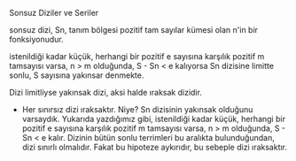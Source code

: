Sonsuz Diziler ve Seriler

sonsuz dizi, Sn, tanım bölgesi pozitif tam sayılar kümesi olan n'in bir fonksiyonudur.

istenildiği kadar küçük, herhangi bir pozitif e sayısına karşılık pozitif m tamsayısı varsa, n > m olduğunda, S - Sn < e kalıyorsa
Sn dizisine limitte sonlu, S sayısına yakınsar denmekte.

Dizi limitliyse yakınsak dizi, aksi halde ıraksak dizidir.

- Her sınırsız dizi ıraksaktır. Niye? Sn dizisinin yakınsak olduğunu varsaydık. Yukarıda yazdığımız gibi, istenildiği kadar küçük, 
herhangi bir pozitif e sayısına karşılık pozitif m tamsayısı varsa, n > m olduğunda, S - Sn < e kalır. Dizinin bütün sonlu terrimleri bu aralıkta
bulunduğundan, dizi sınırlı olmalıdır. Fakat bu hipoteze aykırıdır, bu sebeple dizi ıraksaktır.
